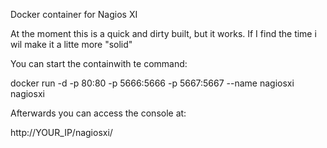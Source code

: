 Docker container for Nagios XI

At the moment this is a quick and dirty built, but it works.
If I find the time i wil make it a litte more "solid"

You can start the containwith te command:

  docker run -d -p 80:80 -p 5666:5666 -p 5667:5667 --name nagiosxi nagiosxi
  
Afterwards you can access the console at:

  http://YOUR_IP/nagiosxi/
